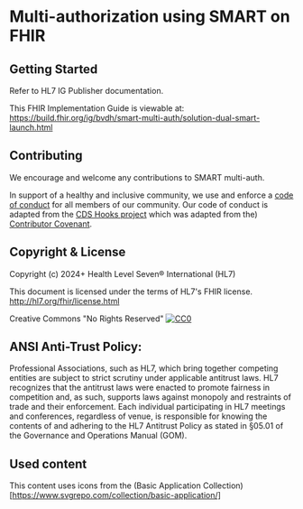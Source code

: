 # Multi-authorization using SMART on FHIR

## Getting Started

Refer to HL7 IG Publisher documentation. 

This FHIR Implementation Guide is viewable at: https://build.fhir.org/ig/bvdh/smart-multi-auth/solution-dual-smart-launch.html

## Contributing

We encourage and welcome any contributions to SMART multi-auth.

In support of a healthy and inclusive community, we use and enforce a [code of conduct](./CODE_OF_CONDUCT.md) for all members of our community. Our code of conduct is adapted from the [CDS Hooks project](https://github.com/cds-hooks/docs) which was adapted from the) [Contributor Covenant](http://contributor-covenant.org/). 

## Copyright & License
Copyright (c) 2024+ Health Level Seven® International (HL7) 

This document is licensed under the terms of HL7's FHIR license.
http://hl7.org/fhir/license.html

Creative Commons "No Rights Reserved" [![CC0](https://www.hl7.org/fhir/cc0.png)](https://www.hl7.org/fhir/license.html) 

## ANSI Anti-Trust Policy:

Professional Associations, such as HL7, which bring together competing entities are subject to strict scrutiny under applicable antitrust laws. HL7 recognizes that the antitrust laws were enacted to promote fairness in competition and, as such, supports laws against monopoly and restraints of trade and their enforcement. Each individual participating in HL7 meetings and conferences, regardless of venue, is responsible for knowing the contents of and adhering to the HL7 Antitrust Policy as stated in §05.01 of the Governance and Operations Manual (GOM).

## Used content

This content uses icons from the (Basic Application Collection)[https://www.svgrepo.com/collection/basic-application/]